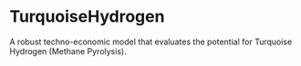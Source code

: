 # TurquoiseHydrogen
A robust techno-economic model that evaluates the potential for Turquoise Hydrogen (Methane Pyrolysis).
